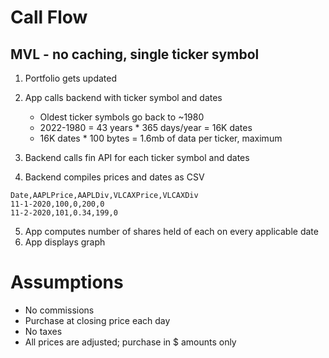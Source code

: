 # Call Flow

## MVL - no caching, single ticker symbol
1. Portfolio gets updated
2. App calls backend with ticker symbol and dates
   - Oldest ticker symbols go back to ~1980
   - 2022-1980 = 43 years * 365 days/year = 16K dates
   - 16K dates * 100 bytes = 1.6mb of data per ticker, maximum

3. Backend calls fin API for each ticker symbol and dates
4. Backend compiles prices and dates as CSV
```
Date,AAPLPrice,AAPLDiv,VLCAXPrice,VLCAXDiv
11-1-2020,100,0,200,0
11-2-2020,101,0.34,199,0
```
5. App computes number of shares held of each on every applicable date
6. App displays graph

# Assumptions
* No commissions
* Purchase at closing price each day
* No taxes
* All prices are adjusted; purchase in $ amounts only